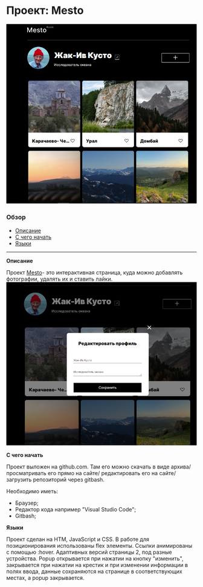# Проект: Mesto
![alt-screenshot](/images/Screenshot1.png)
### Обзор
- [Описание](#Описание)
- [С чего начать](#С_чего_начать)
- [Языки](#Языки)
------------------

**Описание** <a name = "Описание"></a>


Проект [Mesto](https://aleksandranazhestkina.github.io/russian-travel/index.html)- это интерактивная страница, куда можно добавлять фотографии, удалять их и ставить лайки.
![alt-screenshot](/images/Screenchot2.png)

**С чего начать** <a name = "С чего начать"></a>

Проект выложен на github.com. Там его можно скачать в виде архива/ просматривать его прямо на сайте/ редактировать его на сайте/ загрузить репозиторий через gitbash.

 Необходимо иметь:
* Браузер;
* Редактор кода например "Visual Studio Code";
* Gitbash;

**Языки** <a name = "Языки"></a>

Проект сделан на HTM, JavaScript и CSS. В работе для позиционирования использованы flex элементы. Ссылки анимированы с помощью :hover. Адаптивных версий страницы 2, под разные устройства.
Popup открывается при нажатии на кнопку "изменить", закрывается при нажатии на крестик и при изменении информации в полях ввода, данные сохраняются на странице в соответствующих местах, а popup закрывается.